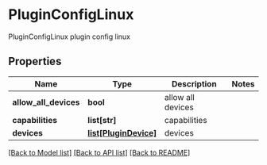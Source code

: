 # PluginConfigLinux

PluginConfigLinux plugin config linux
## Properties
Name | Type | Description | Notes
------------ | ------------- | ------------- | -------------
**allow_all_devices** | **bool** | allow all devices | 
**capabilities** | **list[str]** | capabilities | 
**devices** | [**list[PluginDevice]**](PluginDevice.md) | devices | 

[[Back to Model list]](../README.md#documentation-for-models) [[Back to API list]](../README.md#documentation-for-api-endpoints) [[Back to README]](../README.md)


